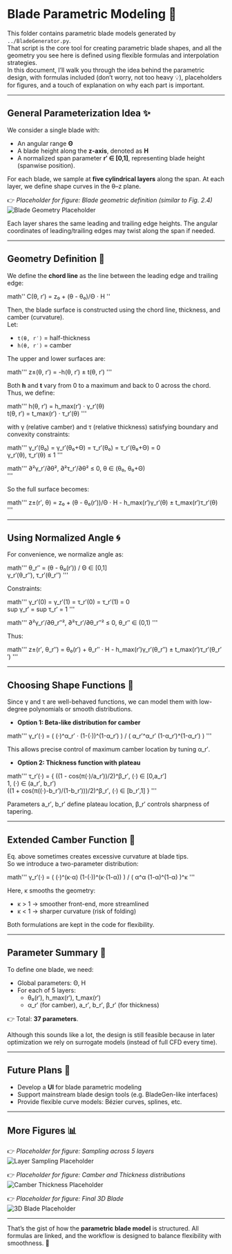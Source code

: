 # Blade Parametric Modeling 🚀

This folder contains parametric blade models generated by `../BladeGenerator.py`.  
That script is the core tool for creating parametric blade shapes, and all the geometry you see here is defined using flexible formulas and interpolation strategies.  
In this document, I’ll walk you through the idea behind the parametric design, with formulas included (don’t worry, not too heavy 💡), placeholders for figures, and a touch of explanation on why each part is important.  

---

## General Parameterization Idea ✨  

We consider a single blade with:
- An angular range **Θ**  
- A blade height along the **z-axis**, denoted as **H**  
- A normalized span parameter **r′ ∈ [0,1]**, representing blade height (spanwise position).  

For each blade, we sample at **five cylindrical layers** along the span. At each layer, we define shape curves in the θ–z plane.  

👉 *Placeholder for figure: Blade geometric definition (similar to Fig. 2.4)*  
![Blade Geometry Placeholder](path/to/your/image.png)

Each layer shares the same leading and trailing edge heights. The angular coordinates of leading/trailing edges may twist along the span if needed.  

---

## Geometry Definition 📐  

We define the **chord line** as the line between the leading edge and trailing edge:  

math''
C(θ, r′) = z₀ + (θ - θ₀)/Θ ⋅ H
''

Then, the blade surface is constructed using the chord line, thickness, and camber (curvature).  
Let:  
- `t(θ, r′)` = half-thickness  
- `h(θ, r′)` = camber  

The upper and lower surfaces are:  

math'''
z±(θ, r′) = -h(θ, r′) ± t(θ, r′)
'''

Both **h** and **t** vary from 0 to a maximum and back to 0 across the chord.  
Thus, we define:  

math'''
h(θ, r′) = h_max(r′) ⋅ γ_r′(θ)  
t(θ, r′) = t_max(r′) ⋅ τ_r′(θ)
'''

with γ (relative camber) and τ (relative thickness) satisfying boundary and convexity constraints:  

math'''
γ_r′(θ₀) = γ_r′(θ₀+Θ) = τ_r′(θ₀) = τ_r′(θ₀+Θ) = 0  
γ_r′(θ), τ_r′(θ) ≤ 1
'''

math'''
∂²γ_r′/∂θ², ∂²τ_r′/∂θ² ≤ 0,  θ ∈ (θ₀, θ₀+Θ)  
'''

So the full surface becomes:  

math'''
z±(r′, θ) = z₀ + (θ - θ₀(r′))/Θ ⋅ H - h_max(r′)γ_r′(θ) ± t_max(r′)τ_r′(θ)
'''

---

## Using Normalized Angle 🌀  

For convenience, we normalize angle as:  

math'''
θ_r′′ = (θ - θ₀(r′)) / Θ  ∈ [0,1]  
γ_r′(θ_r′′), τ_r′(θ_r′′)
'''

Constraints:  

math'''
γ_r′(0) = γ_r′(1) = τ_r′(0) = τ_r′(1) = 0  
sup γ_r′ = sup τ_r′ = 1
'''

math'''
∂²γ_r′/∂θ_r′′², ∂²τ_r′/∂θ_r′′² ≤ 0, θ_r′′ ∈ (0,1)
'''

Thus:  

math'''
z±(r′, θ_r′′) = θ₀(r′) + θ_r′′ ⋅ H - h_max(r′)γ_r′(θ_r′′) ± t_max(r′)τ_r′(θ_r′′)
'''

---

## Choosing Shape Functions 🎨  

Since γ and τ are well-behaved functions, we can model them with low-degree polynomials or smooth distributions.  

- **Option 1: Beta-like distribution for camber**  

math'''
γ_r′(·) = ( (·)^α_r′ ⋅ (1-(·))^(1-α_r′) ) / ( α_r′^α_r′ (1-α_r′)^(1-α_r′) )
'''

This allows precise control of maximum camber location by tuning α_r′.  

- **Option 2: Thickness function with plateau**  

math'''
τ_r′(·) = {
   ((1 - cos(π(·)/a_r′))/2)^β_r′,        (·) ∈ [0,a_r′]  
   1,                                    (·) ∈ (a_r′, b_r′)  
   ((1 + cos(π((·)-b_r′)/(1-b_r′)))/2)^β_r′, (·) ∈ [b_r′,1]
}
'''

Parameters a_r′, b_r′ define plateau location, β_r′ controls sharpness of tapering.  

---

## Extended Camber Function 🌊  

Eq. above sometimes creates excessive curvature at blade tips.  
So we introduce a two-parameter distribution:  

math'''
γ_r′(·) = ( (·)^(κ⋅α) (1-(·))^(κ⋅(1-α)) ) / ( α^α (1-α)^(1-α) )^κ
'''

Here, κ smooths the geometry:  
- κ > 1 → smoother front-end, more streamlined  
- κ < 1 → sharper curvature (risk of folding)  

Both formulations are kept in the code for flexibility.  

---

## Parameter Summary 📝  

To define one blade, we need:  
- Global parameters: Θ, H  
- For each of 5 layers:  
  - θ₀(r′), h_max(r′), t_max(r′)  
  - α_r′ (for camber), a_r′, b_r′, β_r′ (for thickness)  

👉 Total: **37 parameters**.  

Although this sounds like a lot, the design is still feasible because in later optimization we rely on surrogate models (instead of full CFD every time).  

---

## Future Plans 🔮  

- Develop a **UI** for blade parametric modeling  
- Support mainstream blade design tools (e.g. BladeGen-like interfaces)  
- Provide flexible curve models: Bézier curves, splines, etc.  

---

## More Figures 📊  

👉 *Placeholder for figure: Sampling across 5 layers*  
![Layer Sampling Placeholder](path/to/your/image.png)

👉 *Placeholder for figure: Camber and Thickness distributions*  
![Camber Thickness Placeholder](path/to/your/image.png)

👉 *Placeholder for figure: Final 3D Blade*  
![3D Blade Placeholder](path/to/your/image.png)

---

That’s the gist of how the **parametric blade model** is structured. All formulas are linked, and the workflow is designed to balance flexibility with smoothness. 🎉
